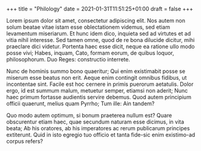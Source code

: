 +++
title = "Philology"
date = 2021-01-31T11:51:25+01:00
draft = false
+++

Lorem ipsum dolor sit amet, consectetur adipiscing elit. Nos autem non
solum beatae vitae istam esse oblectationem videmus, sed etiam
levamentum miseriarum. Et hunc idem dico, inquieta sed ad virtutes et
ad vitia nihil interesse. Sed tamen omne, quod de re bona dilucide
dicitur, mihi praeclare dici videtur. Portenta haec esse dicit, neque
ea ratione ullo modo posse vivi; Habes, inquam, Cato, formam eorum, de
quibus loquor, philosophorum. Duo Reges: constructio interrete.

Nunc de hominis summo bono quaeritur; Qui enim existimabit posse se
miserum esse beatus non erit. Aeque enim contingit omnibus fidibus, ut
incontentae sint. Facile est hoc cernere in primis puerorum
aetatulis. Dolor ergo, id est summum malum, metuetur semper, etiamsi
non aderit; Nunc haec primum fortasse audientis servire debemus. Quod
autem principium officii quaerunt, melius quam Pyrrho; Tum ille: Ain
tandem?

Quo modo autem optimum, si bonum praeterea nullum est? Quare
obscurentur etiam haec, quae secundum naturam esse dicimus, in vita
beata; Ab his oratores, ab his imperatores ac rerum publicarum
principes extiterunt. Quid in isto egregio tuo officio et tanta
fide-sic enim existimo-ad corpus refers?
